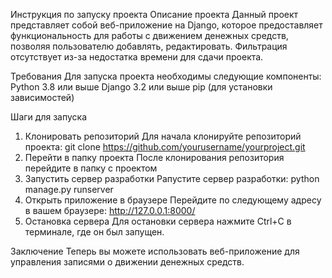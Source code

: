 Инструкция по запуску проекта
Описание проекта
Данный проект представляет собой веб-приложение на Django, которое предоставляет функциональность для работы с движением денежных средств, позволяя пользователю добавлять, редактировать. Фильтрация отсутствует из-за недостатка времени для сдачи проекта.

Требования
Для запуска проекта необходимы следующие компоненты:
Python 3.8 или выше
Django 3.2 или выше
pip (для установки зависимостей)

Шаги для запуска
1. Клонировать репозиторий
Для начала клонируйте репозиторий проекта:
git clone https://github.com/yourusername/yourproject.git
2. Перейти в папку проекта
После клонирования репозитория перейдите в папку с проектом
3. Запустить сервер разработки
Pапустите сервер разработки:
python manage.py runserver
4. Открыть приложение в браузере
Перейдите по следующему адресу в вашем браузере:
http://127.0.0.1:8000/
5. Остановка сервера
Для остановки сервера нажмите Ctrl+C в терминале, где он был запущен.

Заключение
Теперь вы можете использовать веб-приложение для управления записями о движении денежных средств.
